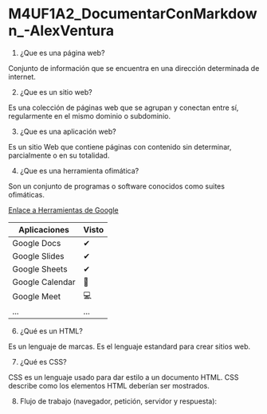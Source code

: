 # M4UF1A2_DocumentarConMarkdown_-AlexVentura
1. ¿Que es una página web?

Conjunto de información que se encuentra en una dirección determinada de internet.

2. ¿Que es un sitio web?

Es una colección de páginas web que se agrupan y conectan entre sí, regularmente en el mismo dominio o subdominio.

3. ¿Que es una aplicación web?

Es un sitio Web que contiene páginas con contenido sin determinar, parcialmente o en su totalidad.

4. ¿Que es una herramienta ofimática?

Son un conjunto de programas o software conocidos como suites ofimáticas.

[Enlace a Herramientas de Google](https://www.google.com/intl/es-419/chrome/browser-tools/ "Haciendo click vas al link")

| Aplicaciones | Visto |
| --------------- |----- |
| Google Docs | ✔ |
| Google Slides | ✔ |
| Google Sheets | ✔ |
| Google Calendar | 📅 |
| Google Meet | 💻 |
| ... | ... |

6. ¿Qué es un HTML?

Es un lenguaje de marcas. Es el lenguaje estandard para crear sitios web.

<!DOCTYPE html>
<html lang="en">
<head>
   <meta charset="UTF-8">
   <meta http-equiv="X-UA-Compatible" content="IE=edge">
   <meta name="viewport" content="width=device-width, initial-scale=1.0">
   </head>
   <body>
   
   </body>
   </html>
   
7. ¿Qué es CSS? 

CSS es un lenguaje usado para dar estilo a un documento HTML. CSS describe como los
elementos HTML deberían ser mostrados.

8. Flujo de trabajo (navegador, petición, servidor y respuesta):

